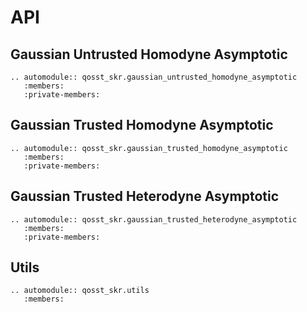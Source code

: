 # API

## Gaussian Untrusted Homodyne Asymptotic

```{eval-rst}
.. automodule:: qosst_skr.gaussian_untrusted_homodyne_asymptotic
   :members:
   :private-members:

```

## Gaussian Trusted Homodyne Asymptotic

```{eval-rst}
.. automodule:: qosst_skr.gaussian_trusted_homodyne_asymptotic
   :members:
   :private-members:

```

## Gaussian Trusted Heterodyne Asymptotic

```{eval-rst}
.. automodule:: qosst_skr.gaussian_trusted_heterodyne_asymptotic
   :members:
   :private-members:

```
## Utils

```{eval-rst}
.. automodule:: qosst_skr.utils
   :members:

```